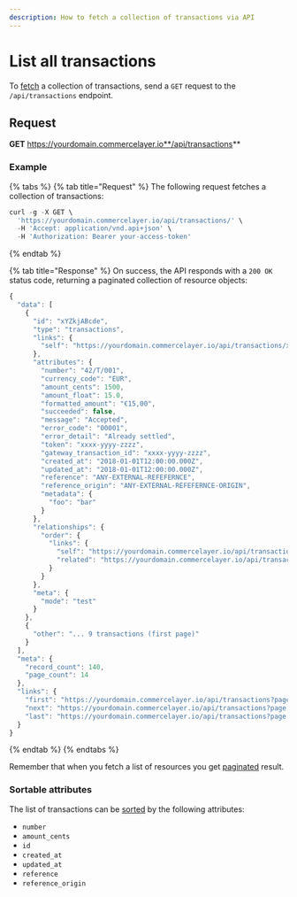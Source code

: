 ```yaml
---
description: How to fetch a collection of transactions via API
---
```


# List all transactions

To [fetch](https://docs.commercelayer.io/developers/fetching-resources) a collection of transactions, send a `GET` request to the `/api/transactions` endpoint.

## Request

**GET** https://yourdomain.commercelayer.io**/api/transactions**

### **Example**

{% tabs %}
{% tab title="Request" %}
The following request fetches a collection of transactions:

```javascript
curl -g -X GET \
  'https://yourdomain.commercelayer.io/api/transactions/' \
  -H 'Accept: application/vnd.api+json' \
  -H 'Authorization: Bearer your-access-token'
```
{% endtab %}

{% tab title="Response" %}
On success, the API responds with a `200 OK` status code, returning a paginated collection of resource objects:

```javascript
{
  "data": [
    {
      "id": "xYZkjABcde",
      "type": "transactions",
      "links": {
        "self": "https://yourdomain.commercelayer.io/api/transactions/xYZkjABcde"
      },
      "attributes": {
        "number": "42/T/001",
        "currency_code": "EUR",
        "amount_cents": 1500,
        "amount_float": 15.0,
        "formatted_amount": "€15,00",
        "succeeded": false,
        "message": "Accepted",
        "error_code": "00001",
        "error_detail": "Already settled",
        "token": "xxxx-yyyy-zzzz",
        "gateway_transaction_id": "xxxx-yyyy-zzzz",
        "created_at": "2018-01-01T12:00:00.000Z",
        "updated_at": "2018-01-01T12:00:00.000Z",
        "reference": "ANY-EXTERNAL-REFEFERNCE",
        "reference_origin": "ANY-EXTERNAL-REFEFERNCE-ORIGIN",
        "metadata": {
          "foo": "bar"
        }
      },
      "relationships": {
        "order": {
          "links": {
            "self": "https://yourdomain.commercelayer.io/api/transactions/xYZkjABcde/relationships/order",
            "related": "https://yourdomain.commercelayer.io/api/transactions/xYZkjABcde/order"
          }
        }
      },
      "meta": {
        "mode": "test"
      }
    },
    {
      "other": "... 9 transactions (first page)"
    }
  ],
  "meta": {
    "record_count": 140,
    "page_count": 14
  },
  "links": {
    "first": "https://yourdomain.commercelayer.io/api/transactions?page[number]=1&page[size]=10",
    "next": "https://yourdomain.commercelayer.io/api/transactions?page[number]=2&page[size]=10",
    "last": "https://yourdomain.commercelayer.io/api/transactions?page[number]=14&page[size]=10"
  }
}
```
{% endtab %}
{% endtabs %}

Remember that when you fetch a list of resources you get [paginated](https://docs.commercelayer.io/developers/pagination) result.

### Sortable attributes

The list of transactions can be [sorted](https://docs.commercelayer.io/developers/sorting-results) by the following attributes:

* `number`
* `amount_cents`
* `id`
* `created_at`
* `updated_at`
* `reference`
* `reference_origin`

